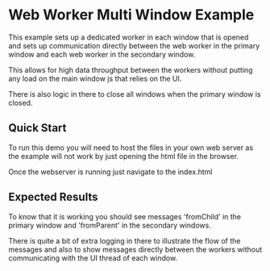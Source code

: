 # Web Worker Multi Window Example
This example sets up a dedicated worker in each window that is opened and 
sets up communication directly between the web worker in the primary window
and each web worker in the secondary window.

This allows for high data throughput between the workers without putting any
load on the main window js that relies on the UI.

There is also logic in there to close all windows when the primary window is 
closed.

## Quick Start
To run this demo you will need to host the files in your own web server
as the example will not work by just opening the html file in the browser.

Once the webserver is running just navigate to the index.html

## Expected Results
To know that it is working you should see messages 'fromChild' in the
primary window and 'fromParent' in the secondary windows.

There is quite a bit of extra logging in there to illustrate the flow of
the messages and also to show messages directly between the workers without
communicating with the UI thread of each window.